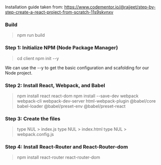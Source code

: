 Installation guide taken from:
https://www.codementor.io/@rajjeet/step-by-step-create-a-react-project-from-scratch-11s9skvnxv

### Build

> npm run build

### Step 1: Initialize NPM (Node Package Manager)

> cd client
> npm init --y

We can use the --y to get the basic configuration and scafolding for our Node project.

### Step 2: Install React, Webpack, and Babel

> npm install react react-dom
> npm install --save-dev webpack webpack-cli webpack-dev-server html-webpack-plugin @babel/core babel-loader @babel/preset-env @babel/preset-react

### Step 3: Create the files

> type NUL > index.js
> type NUL > index.html
> type NUL > webpack.config.js

### Step 4: Install React-Router and React-Router-dom

> npm install react-router react-router-dom
